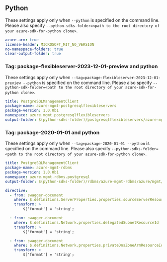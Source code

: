 ## Python

These settings apply only when `--python` is specified on the command line.
Please also specify `--python-sdks-folder=<path to the root directory of your azure-sdk-for-python clone>`.

``` yaml $(python)
azure-arm: true
license-header: MICROSOFT_MIT_NO_VERSION
no-namespace-folders: true
clear-output-folder: true
```

### Tag: package-flexibleserver-2023-12-01-preview and python

These settings apply only when `--tag=package-flexibleserver-2023-12-01-preview --python` is specified on the command line.
Please also specify `--python-sdk-folder=<path to the root directory of your azure-sdk-for-python clone>`.

``` yaml $(tag) == 'package-flexibleserver-2023-12-01-preview' && $(python)
title: PostgreSQLManagementClient
package-name: azure-mgmt-postgresqlflexibleservers
package-version: 1.0.0b1
namespace: azure.mgmt.postgresqlflexibleservers
output-folder: $(python-sdks-folder)/postgresqlflexibleservers/azure-mgmt-postgresqlflexibleservers/azure/mgmt/postgresqlflexibleservers
```

### Tag: package-2020-01-01 and python

These settings apply only when `--tag=package-2020-01-01 --python` is specified on the command line.
Please also specify `--python-sdks-folder=<path to the root directory of your azure-sdk-for-python clone>`.

``` yaml $(tag) == 'package-2020-01-01' && $(python)
title: PostgreSQLManagementClient
package-name: azure-mgmt-rdbms
package-version: 1.0.0b1
namespace: azure.mgmt.rdbms.postgresql
output-folder: $(python-sdks-folder)/rdbms/azure-mgmt-rdbms/azure/mgmt/rdbms/postgresql
```

```yaml $(python)
directive:
  - from: swagger-document
    where: $.definitions.ServerProperties.properties.sourceServerResourceId
    transform: >
        $['format'] = 'string';

  - from: swagger-document
    where: $.definitions.Network.properties.delegatedSubnetResourceId
    transform: >
        $['format'] = 'string';

  - from: swagger-document
    where: $.definitions.Network.properties.privateDnsZoneArmResourceId
    transform: >
        $['format'] = 'string';
```
